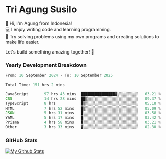 # Tri Agung Susilo

👋 Hi, I'm Agung from Indonesia!<br>
💻 I enjoy writing code and learning programming.<br>
🧠 Try solving problems using my own programs and creating solutions to make life easier.

Let's build something amazing together! 🚀

### Yearly Development Breakdown

<!--START_SECTION:waka-->

```TypeScript JavaScript PHP
From: 10 September 2024 - To: 10 September 2025

Total Time: 151 hrs 2 mins

JavaScript       97 hrs 43 mins  ███████████████▓░░░░░░░░░   63.21 %
CSS              14 hrs 28 mins  ██▒░░░░░░░░░░░░░░░░░░░░░░   09.37 %
TypeScript       8 hrs           █▒░░░░░░░░░░░░░░░░░░░░░░░   05.18 %
HTML             7 hrs 52 mins   █▒░░░░░░░░░░░░░░░░░░░░░░░   05.09 %
JSON             5 hrs 31 mins   █░░░░░░░░░░░░░░░░░░░░░░░░   03.58 %
YAML             5 hrs 17 mins   █░░░░░░░░░░░░░░░░░░░░░░░░   03.42 %
Prisma           4 hrs 58 mins   ▓░░░░░░░░░░░░░░░░░░░░░░░░   03.21 %
Other            3 hrs 33 mins   ▓░░░░░░░░░░░░░░░░░░░░░░░░   02.30 %
```

<!--END_SECTION:waka-->

### GitHub Stats

[![My Github Stats](https://github-readme-stats.vercel.app/api?username=triagung128&show_icons=true&hide=contribs,issues&count_private=true&theme=tokyonight)](https://github.com/triagung128)

<!-- [![Top Langs](https://github-readme-stats.vercel.app/api/top-langs/?username=triagung128&layout=compact)](https://github.com/triagung128) -->
